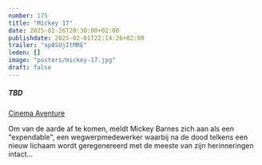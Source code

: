 ```yaml
---
number: 175
title: "Mickey 17"
date: 2025-02-26T20:30:00+02:00
publishdate: 2025-02-01T22:14:26+02:00
trailer: "xp8SUjItMRE"
leden: []
image: "posters/mickey-17.jpg"
draft: false
---
```


##### TBD

[Cinema Aventure](https://cinema-aventure.be/catalogue/movie/?509A4202-D481-64CC-427D-F2C348B63413)

Om van de aarde af te komen, meldt Mickey Barnes zich aan als een "expendable",
een wegwerpmedewerker waarbij na de dood telkens een nieuw lichaam wordt
geregenereerd met de meeste van zijn herinneringen intact...
<!--more-->
